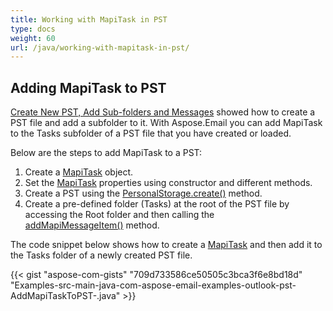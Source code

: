 ```yaml
---
title: Working with MapiTask in PST
type: docs
weight: 60
url: /java/working-with-mapitask-in-pst/
---
```


## **Adding MapiTask to PST**

[Create New PST, Add Sub-folders and Messages](/email/java/create-new-pst-add-sub-folders-and-messages/) showed how to create a PST file and add a subfolder to it. With Aspose.Email you can add MapiTask to the Tasks subfolder of a PST file that you have created or loaded.

Below are the steps to add MapiTask to a PST:

1. Create a [MapiTask](https://reference.aspose.com/email/java/com.aspose.email/mapitask/) object.
1. Set the [MapiTask](https://reference.aspose.com/email/java/com.aspose.email/mapitask/) properties using constructor and different methods.
1. Create a PST using the [PersonalStorage.create()](https://reference.aspose.com/email/java/com.aspose.email/personalstorage/#create-java.io.OutputStream-int-) method.
1. Create a pre-defined folder (Tasks) at the root of the PST file by accessing the Root folder and then calling the [addMapiMessageItem()](https://reference.aspose.com/email/java/com.aspose.email/folderinfo/#addMapiMessageItem-com.aspose.email.IMapiMessageItem-) method.

The code snippet below shows how to create a [MapiTask](https://reference.aspose.com/email/java/com.aspose.email/mapitask/) and then add it to the Tasks folder of a newly created PST file.



{{< gist "aspose-com-gists" "709d733586ce50505c3bca3f6e8bd18d" "Examples-src-main-java-com-aspose-email-examples-outlook-pst-AddMapiTaskToPST-.java" >}}
